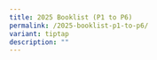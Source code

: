 ```yaml
---
title: 2025 Booklist (P1 to P6)
permalink: /2025-booklist-p1-to-p6/
variant: tiptap
description: ""
---
```

